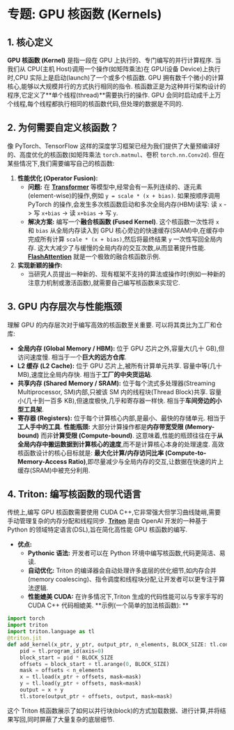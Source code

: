 # 专题: GPU 核函数 (Kernels)
## 1. 核心定义
**GPU 核函数 (Kernel)** 是指一段在 GPU 上执行的、专门编写的并行计算程序. 当我们从 CPU(主机 Host)调用一个操作(如矩阵乘法)在 GPU(设备 Device)上执行时,CPU 实际上是启动(launch)了一个或多个核函数. 
GPU 拥有数千个微小的计算核心,能够以大规模并行的方式执行相同的指令. 核函数正是为这种并行架构设计的程序,它定义了**单个线程(thread)**需要执行的操作. GPU 会同时启动成千上万个线程,每个线程都执行相同的核函数代码,但处理的数据是不同的. 
## 2. 为何需要自定义核函数？
像 PyTorch、TensorFlow 这样的深度学习框架已经为我们提供了大量预编译好的、高度优化的核函数(如矩阵乘法 `torch.matmul`、卷积 `torch.nn.Conv2d`). 但在某些情况下,我们需要编写自己的核函数: 
1.  **性能优化 (Operator Fusion):**
    *   **问题:** 在 **[Transformer](./Lecture1-Transformer.md)** 等模型中,经常会有一系列连续的、逐元素(element-wise)的操作,例如 `y = scale * (x + bias)`. 如果按顺序调用 PyTorch 的操作,会发生多次核函数启动和多次全局内存(HBM)读写: 读 `x` -> 写 `x+bias` -> 读 `x+bias` -> 写 `y`. 
    *   **解决方案:** 编写一个**融合核函数 (Fused Kernel)**. 这个核函数一次性将 `x` 和 `bias` 从全局内存读入到 GPU 核心旁边的快速缓存(SRAM)中,在缓存中完成所有计算 `scale * (x + bias)`,然后将最终结果 `y` 一次性写回全局内存. 这大大减少了与缓慢的全局内存的交互次数,从而显著提升性能. **[FlashAttention](./Lecture1-FlashAttention.md)** 就是一个极致的融合核函数示例. 
2.  **实现新颖的操作:**
    *   当研究人员提出一种新的、现有框架不支持的算法或操作时(例如一种新的注意力机制或激活函数),就需要自己编写核函数来实现它. 
## 3. GPU 内存层次与性能瓶颈
理解 GPU 的内存层次对于编写高效的核函数至关重要. 可以将其类比为工厂和仓库: 
*   **全局内存 (Global Memory / HBM):** 位于 GPU 芯片之外,容量大(几十 GB),但访问速度慢. 相当于一个**巨大的远方仓库**. 
*   **L2 缓存 (L2 Cache):** 位于 GPU 芯片上,被所有计算单元共享. 容量中等(几十 MB),速度比全局内存快. 相当于**工厂的中央货运站**. 
*   **共享内存 (Shared Memory / SRAM):** 位于每个流式多处理器(Streaming Multiprocessor, SM)内部,只被该 SM 内的线程块(Thread Block)共享. 容量小(几十到一百多 KB),但速度极快,几乎和寄存器一样快. 相当于**车间旁边的小型工具架**. 
*   **寄存器 (Registers):** 位于每个计算核心内部,是最小、最快的存储单元. 相当于**工人手中的工具**. 
**性能瓶颈:** 大部分计算操作都是**内存带宽受限 (Memory-bound)** 而非**计算受限 (Compute-bound)**. 这意味着,性能的瓶颈往往在于**从全局内存中搬运数据到计算核心的速度**,而不是计算核心本身的处理速度. 
高效核函数设计的核心目标就是: **最大化计算/内存访问比率 (Compute-to-Memory-Access Ratio)**,即尽量减少与全局内存的交互,让数据在快速的片上缓存(SRAM)中被充分利用. 
## 4. Triton: 编写核函数的现代语言
传统上,编写 GPU 核函数需要使用 CUDA C++,它非常强大但学习曲线陡峭,需要手动管理复杂的内存分配和线程同步. 
**[Triton](./Lecture1-Triton.md)** 是由 OpenAI 开发的一种基于 Python 的领域特定语言(DSL),旨在简化高性能 GPU 核函数的编写. 
*   **优点:**
    *   **Pythonic 语法:** 开发者可以在 Python 环境中编写核函数,代码更简洁、易读. 
    *   **自动优化:** Triton 的编译器会自动处理许多底层的优化细节,如内存合并(memory coalescing)、指令调度和线程块分配,让开发者可以更专注于算法逻辑. 
    *   **性能媲美 CUDA:** 在许多情况下,Triton 生成的代码性能可以与专家手写的 CUDA C++ 代码相媲美. 
**示例(一个简单的加法核函数): **
```python
import torch
import triton
import triton.language as tl
@triton.jit
def add_kernel(x_ptr, y_ptr, output_ptr, n_elements, BLOCK_SIZE: tl.constexpr):
    pid = tl.program_id(axis=0)
    block_start = pid * BLOCK_SIZE
    offsets = block_start + tl.arange(0, BLOCK_SIZE)
    mask = offsets < n_elements
    x = tl.load(x_ptr + offsets, mask=mask)
    y = tl.load(y_ptr + offsets, mask=mask)
    output = x + y
    tl.store(output_ptr + offsets, output, mask=mask)
```
这个 Triton 核函数展示了如何以并行块(block)的方式加载数据、进行计算,并将结果写回,同时屏蔽了大量复杂的底层细节. 